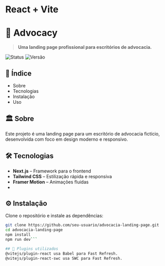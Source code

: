 # React + Vite

# 📜 Advocacy

> **Uma landing page profissional para escritórios de advocacia.**

![Status](https://img.shields.io/badge/status-em%20desenvolvimento-yellow)
![Versão](https://img.shields.io/badge/versão-1.0-blue)

## 📌 Índice
- Sobre
- Tecnologias
- Instalação
- Uso

## 🏛️ Sobre
Este projeto é uma landing page para um escritório de advocacia fictício, desenvolvida com foco em design moderno e responsivo.

## 🛠 Tecnologias
- **Next.js** – Framework para o frontend
- **Tailwind CSS** – Estilização rápida e responsiva
- **Framer Motion** – Animações fluidas
- 

## ⚙️ Instalação  
Clone o repositório e instale as dependências:  
```sh
git clone https://github.com/seu-usuario/advocacia-landing-page.git  
cd advocacia-landing-page  
npm install  
npm run dev```

## 🔧 Plugins utilizados
@vitejs/plugin-react usa Babel para Fast Refresh.
@vitejs/plugin-react-swc usa SWC para Fast Refresh.
